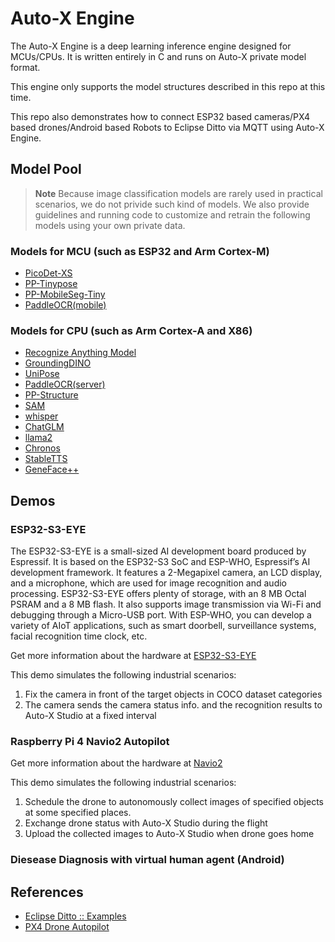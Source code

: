 # Auto-X Engine

The Auto-X Engine is a deep learning inference engine designed for MCUs/CPUs. It is written entirely in C and runs on Auto-X private model format.

This engine only supports the model structures described in this repo at this time.

This repo also demonstrates how to connect ESP32 based cameras/PX4 based drones/Android based Robots to Eclipse Ditto via MQTT using Auto-X Engine.

## Model Pool

> **Note** Because image classification models are rarely used in practical scenarios, we do not privide such kind of models.
> We also provide guidelines and running code to customize and retrain the following models using your own private data.

### Models for MCU (such as ESP32 and Arm Cortex-M)

- [PicoDet-XS](https://github.com/PaddlePaddle/PaddleDetection/tree/release/2.7/configs/picodet)
- [PP-Tinypose](https://github.com/PaddlePaddle/PaddleDetection/tree/release/2.7/configs/keypoint/tiny_pose)
- [PP-MobileSeg-Tiny](https://github.com/PaddlePaddle/PaddleSeg/tree/release/2.9/configs/pp_mobileseg)
- [PaddleOCR(mobile)](https://github.com/PaddlePaddle/PaddleOCR/blob/main/doc/doc_en/models_list_en.md)

### Models for CPU (such as Arm Cortex-A and X86)

- [Recognize Anything Model](https://github.com/xinyu1205/recognize-anything)
- [GroundingDINO](https://github.com/IDEA-Research/GroundingDINO)
- [UniPose](https://github.com/IDEA-Research/UniPose)
- [PaddleOCR(server)](https://github.com/PaddlePaddle/PaddleOCR/blob/main/doc/doc_en/models_list_en.md)
- [PP-Structure](https://github.com/PaddlePaddle/PaddleOCR/blob/main/ppstructure/docs/models_list_en.md)
- [SAM](https://github.com/ggerganov/ggml)
- [whisper](https://github.com/ggerganov/ggml)
- [ChatGLM](https://github.com/ggerganov/ggml)
- [llama2](https://github.com/karpathy/llama2.c)
- [Chronos](https://github.com/amazon-science/chronos-forecasting)
- [StableTTS](https://github.com/KdaiP/StableTTS)
- [GeneFace++](https://github.com/yerfor/GeneFacePlusPlus)

## Demos

### ESP32-S3-EYE

The ESP32-S3-EYE is a small-sized AI development board produced by Espressif. It is based on the ESP32-S3 SoC and ESP-WHO, Espressif’s AI development framework. It features a 2-Megapixel camera, an LCD display, and a microphone, which are used for image recognition and audio processing. ESP32-S3-EYE offers plenty of storage, with an 8 MB Octal PSRAM and a 8 MB flash. It also supports image transmission via Wi-Fi and debugging through a Micro-USB port. With ESP-WHO, you can develop a variety of AIoT applications, such as smart doorbell, surveillance systems, facial recognition time clock, etc.

Get more information about the hardware at [ESP32-S3-EYE](https://github.com/espressif/esp-who/blob/master/docs/en/get-started/ESP32-S3-EYE_Getting_Started_Guide.md)

This demo simulates the following industrial scenarios:
1. Fix the camera in front of the target objects in COCO dataset categories
2. The camera sends the camera status info. and the recognition results to Auto-X Studio at a fixed interval

###  Raspberry Pi 4 Navio2 Autopilot

Get more information about the hardware at [Navio2](https://navio2.hipi.io/)

This demo simulates the following industrial scenarios:
1. Schedule the drone to autonomously collect images of specified objects at some specified places.
2. Exchange drone status with Auto-X Studio during the flight
3. Upload the collected images to Auto-X Studio when drone goes home

###  Diesease Diagnosis with virtual human agent (Android)


## References

- [Eclipse Ditto :: Examples](https://github.com/eclipse-ditto/ditto-examples)
- [PX4 Drone Autopilot](https://github.com/PX4/PX4-Autopilot)